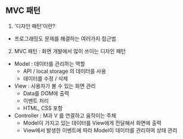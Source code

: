 ## MVC 패턴

1. '디자인 패턴'이란?

- 프로그래밍도 문제를 해결하는 여러가지 접근법

2. MVC 패턴 : 화면 개발에서 많이 쓰이는 디자인 패턴

- Model : 데이터를 관리하는 역할
  - API / local storage 의 데이터를 사용
  - 데이터를 수정 / 삭제
- View : 사용자가 볼 수 있는 화면 관리
  - Data를 DOM에 출력
  - 이벤트 처리
  - HTML, CSS 포함
- Controller : M과 V 를 연결하고 움직이는 주체
  - Model이 가지고 있는 데이터를 View에게 전달해서 화면에 출력
  - View에서 발생한 이벤트에 따라 Model이 데이터를 관리하여 상태 관리
